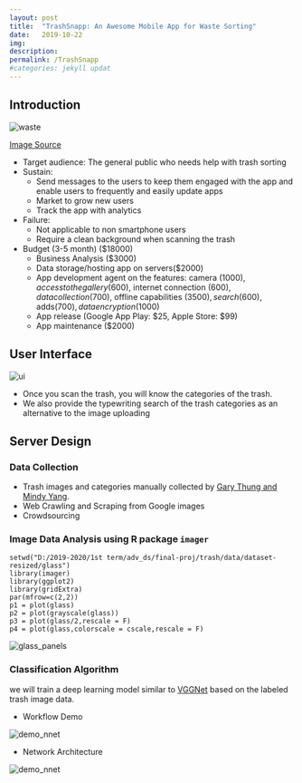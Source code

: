 ```yaml
---
layout: post
title:  "TrashSnapp: An Awesome Mobile App for Waste Sorting"
date:   2019-10-22
img:
description:
permalink: /TrashSnapp
#categories: jekyll updat
---
```

## Introduction
![waste](https://advds71x.github.io/DataSprint/img/waste-sorting.jpg)

[Image Source](https://www.vectorstock.com/royalty-free-vector/waste-sorting-recycling-flat-banners-set-vector-9586056)

* Target audience:
The general public who needs help with trash sorting
* Sustain:
  - Send messages to the users to keep them engaged with the app and enable users to frequently and easily update apps
  - Market to grow new users
  - Track the app with analytics
* Failure:
  - Not applicable to non smartphone users
  - Require a clean background when scanning the trash
* Budget (3-5 month) ($18000)
  - Business Analysis ($3000)
  - Data storage/hosting app on servers($2000)
  - App development agent on the features: camera ($1000), access to the gallery($600), internet connection ($600), data collection ($700), offline capabilities ($3500), search ($600), adds($700), data encryption ($1000)
  - App release (Google App Play: $25, Apple Store: $99)
  - App maintenance ($2000)



## User Interface
![ui](https://advds71x.github.io/DataSprint/img/TrashSnapp.PNG)

* Once you scan the trash, you will know the categories of the trash.
* We also provide the typewriting search of the trash categories as an alternative to the image uploading


## Server Design
### Data Collection
  - Trash images and categories manually collected by [Gary Thung and Mindy Yang](https://github.com/garythung/trashnet).
  - Web Crawling and Scraping from Google images
  - Crowdsourcing


### Image Data Analysis using R package `imager`
```
setwd("D:/2019-2020/1st term/adv_ds/final-proj/trash/data/dataset-resized/glass")
library(imager)
library(ggplot2)
library(gridExtra)
par(mfrow=c(2,2))
p1 = plot(glass)
p2 = plot(grayscale(glass))
p3 = plot(glass/2,rescale = F)
p4 = plot(glass,colorscale = cscale,rescale = F)
```
![glass_panels](https://advds71x.github.io/DataSprint/img/glass-panels.jpg)


### Classification Algorithm
we will train a deep learning model similar to [VGGNet](https://arxiv.org/pdf/1409.1556.pdf)
 based on the labeled trash image data.

 - Workflow Demo

![demo_nnet](https://advds71x.github.io/DataSprint/img/demo_nnet.png)

- Network Architecture

![demo_nnet](https://advds71x.github.io/DataSprint/img/arch.PNG)
